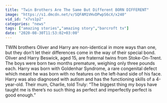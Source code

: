 ```yaml
---
title: "Twin Brothers Are The Same But Different BORN DIFFERENT"
image: "https://s1.dmcdn.net/v/SQFAM1VHvDPwpS6cX/x240"
vid_id: "x7vs1p2"
categories: "news"
tags: ["amazing stories","amazing story","barcroft tv"]
date: "2020-08-30T11:53:02+03:00"
---
```

TWIN brothers Oliver and Harry are non-identical in more ways than one, but they don’t let their differences come in the way of their special bond. Oliver and Harry Beswick, aged 15, are fraternal twins from Stoke-On-Trent. The boys were born two months premature, weighing only three pounds each. Harry was born with Goldenhar Syndrome, a rare congenital defect which meant he was born with no features on the left-hand side of his face. Harry was also diagnosed with autism and has the functioning skills of a 4-year-old. Their mum, Charlie, told Truly: “The biggest thing my boys have taught me is there’s no such thing as perfect and imperfectly perfect is good enough.”
